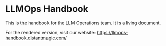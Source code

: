 # LLMOps Handbook

This is the handbook for the LLM Operations team. It is a living document.

For the rendered version, visit our website: https://llmops-handbook.distantmagic.com/
